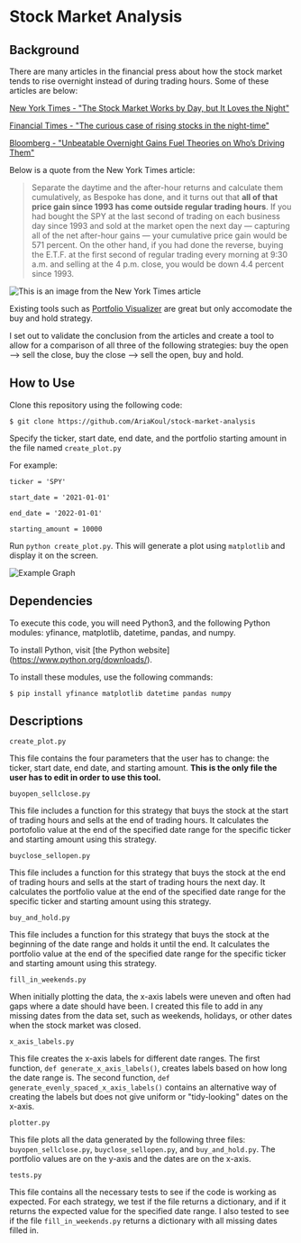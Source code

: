 # Stock Market Analysis 
## Background
There are many articles in the financial press about how the stock market tends to rise overnight instead of during trading hours. Some of these articles are below:

[New York Times - "The Stock Market Works by Day, but It Loves the Night"](https://www.nytimes.com/2018/02/02/your-money/stock-market-after-hours-trading.html)

[Financial Times - "The curious case of rising stocks in the night-time"](https://www.ft.com/content/1cc17824-3077-4e39-9a99-cbccc83a2251)

[Bloomberg - "Unbeatable Overnight Gains Fuel Theories on Who’s Driving Them"](https://www.bloomberg.com/news/articles/2020-09-17/volatility-bout-puts-outsize-overnight-stock-moves-in-focus)

Below is a quote from the New York Times article:

>Separate the daytime and the after-hour returns and calculate them cumulatively, as Bespoke has done, and it turns out that **all of that price gain since 1993 has come outside regular trading hours**.
If you had bought the SPY at the last second of trading on each business day since 1993 and sold at the market open the next day — capturing all of the net after-hour gains — your cumulative price gain would be 571 percent.
On the other hand, if you had done the reverse, buying the E.T.F. at the first second of regular trading every morning at 9:30 a.m. and selling at the 4 p.m. close, you would be down 4.4 percent since 1993.

![This is an image from the New York Times article](https://i.imgur.com/5jIfi80.png)

Existing tools such as [Portfolio Visualizer](https://www.portfoliovisualizer.com/) are great but only accomodate the buy and hold strategy.

I set out to validate the conclusion from the articles and create a tool to allow for a comparison of all three of the following strategies: buy the open --> sell the close, buy the close --> sell the open, buy and hold. 
 

## How to Use
Clone this repository using the following code:

`$ git clone https://github.com/AriaKoul/stock-market-analysis`

Specify the ticker, start date, end date, and the portfolio starting amount in the file named `create_plot.py`

For example: 

`ticker = 'SPY'`

`start_date = '2021-01-01'`

`end_date = '2022-01-01'`

`starting_amount = 10000`

Run `python create_plot.py`. This will generate a plot using `matplotlib` and display it on the screen.

![Example Graph](https://i.imgur.com/cFlZNO2.png)


## Dependencies
To execute this code, you will need Python3, and the following Python modules: yfinance, matplotlib, datetime, pandas, and numpy. 

To install Python, visit [the Python website] (https://www.python.org/downloads/).

To install these modules, use the following commands:

`$ pip install yfinance matplotlib datetime pandas numpy`

## Descriptions

`create_plot.py`

This file contains the four parameters that the user has to change: the ticker, start date, end date, and starting amount. **This is the only file the user has to edit in order to use this tool.**

`buyopen_sellclose.py`

This file includes a function for this strategy that buys the stock at the start of trading hours and sells at the end of trading hours. It calculates the portofolio value at the end of the specified date range for the specific ticker and starting amount using this strategy.  

`buyclose_sellopen.py`

This file includes a function for this strategy that buys the stock at the end of trading hours and sells at the start of trading hours the next day. It calculates the portfolio value at the end of the specified date range for the specific ticker and starting amount using this strategy. 

`buy_and_hold.py`

This file includes a function for this strategy that buys the stock at the beginning of the date range and holds it until the end. It calculates the portfolio value at the end of the specified date range for the specific ticker and starting amount using this strategy. 

`fill_in_weekends.py`

When initially plotting the data, the x-axis labels were uneven and often had gaps where a date should have been. I created this file to add in any missing dates from the data set, such as weekends, holidays, or other dates when the stock market was closed. 


`x_axis_labels.py`

This file creates the x-axis labels for different date ranges. The first function, `def generate_x_axis_labels()`, creates labels based on how long the date range is. The second function, `def generate_evenly_spaced_x_axis_labels()` contains an alternative way of creating the labels but does not give uniform or "tidy-looking" dates on the x-axis. 

`plotter.py`

This file plots all the data generated by the following three files: `buyopen_sellclose.py`, `buyclose_sellopen.py`, and `buy_and_hold.py`. The portfolio values are on the y-axis and the dates are on the x-axis.  

`tests.py`

This file contains all the necessary tests to see if the code is working as expected. For each strategy, we test if the file returns a dictionary, and if it returns the expected value for the specified date range. I also tested to see if the file `fill_in_weekends.py` returns a dictionary with all missing dates filled in. 
